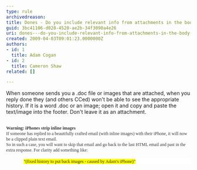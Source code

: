 ```yaml
---
type: rule
archivedreason: 
title: Dones - Do you include relevant info from attachments in the body of the email?
guid: 3bc41106-d028-4520-ae2b-34f3090a4e26
uri: dones---do-you-include-relevant-info-from-attachments-in-the-body-of-the-email
created: 2009-04-03T09:01:23.0000000Z
authors:
- id: 1
  title: Adam Cogan
- id: 2
  title: Cameron Shaw
related: []

---
```



When someone sends you a .doc file or images that are attached, when you reply done they (and others CCed) won't be able to see the appropriate history. If it is a word .doc or an image; open it and&#160;copy and paste the text/image into the footer. Don't leave it as an attachment. <div><b><span style="font-family&#58;'verdana','sans-serif';color&#58;#333333;font-size&#58;9pt;"><br>Warning&#58; iPhones strip inline images<br></span></b><span style="font-family&#58;'verdana','sans-serif';color&#58;#333333;font-size&#58;9pt;">If someone has replied to a beautifully crafted email (with inline images) with their iPhone, it will now be a clipped plain text email. <br></span><span style="font-family&#58;'verdana','sans-serif';color&#58;#333333;font-size&#58;9pt;">So in such a case, you will want to skip that email and go back to the last HTML email and past in the extra response. For clarity add something like&#58;</span></div>
<div><p style="line-height&#58;13.5pt;margin&#58;0cm 0cm 0pt 36pt;background&#58;white;"><span style="font-family&#58;'verdana','sans-serif';color&#58;#333333;font-size&#58;9pt;"><font style="background-color&#58;#ffff00;">&quot;(fixed history to put back images - caused by Adam's iPhone)&quot;</font> </span></p>
<p style="margin&#58;0cm 0cm 0pt;"><span style="color&#58;#1f497d;"><font face="Calibri">&#160;</font></span></p></div>
<br><excerpt class='endintro'></excerpt><br>



